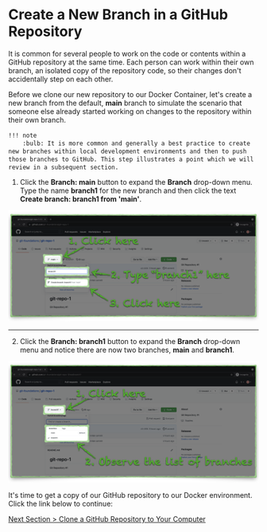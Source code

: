 # Create a New Branch in a GitHub Repository

It is common for several people to work on the code or contents within a GitHub repository at the same time. Each person can work within their own branch, an isolated copy of the repository code, so their changes don't accidentally step on each other.

Before we clone our new repository to our Docker Container, let's create a new branch from the default, **main** branch to simulate the scenario that someone else already started working on changes to the repository within their own branch.

```
!!! note
    :bulb: It is more common and generally a best practice to create new branches within local development environments and then to push those branches to GitHub. This step illustrates a point which we will review in a subsequent section.
```

1. Click the **Branch: main** button to expand the **Branch** drop-down menu. Type the name **branch1** for the new branch and then click the text **Create branch: branch1 from 'main'**.

![github-new-branch](../images/github-new-branch.png "Create 'branch1' from 'main'")

---

2. Click the **Branch: branch1** button to expand the **Branch** drop-down menu and notice there are now two branches, **main** and **branch1**.

![github-branch-list](../images/github-branch-list.png "List of repository branches")

It's time to get a copy of our GitHub repository to our Docker environment. Click the link below to continue:

[Next Section > Clone a GitHub Repository to Your Computer](section_5.md "Clone a GitHub Repository to Your Computer")

